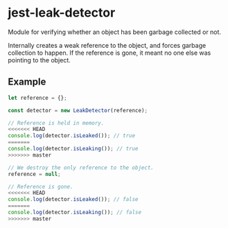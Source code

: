 # jest-leak-detector

Module for verifying whether an object has been garbage collected or not.

Internally creates a weak reference to the object, and forces garbage collection to happen. If the reference is gone, it meant no one else was pointing to the object.

## Example

```javascript
let reference = {};

const detector = new LeakDetector(reference);

// Reference is held in memory.
<<<<<<< HEAD
console.log(detector.isLeaked()); // true
=======
console.log(detector.isLeaking()); // true
>>>>>>> master

// We destroy the only reference to the object.
reference = null;

// Reference is gone.
<<<<<<< HEAD
console.log(detector.isLeaked()); // false
=======
console.log(detector.isLeaking()); // false
>>>>>>> master
```
